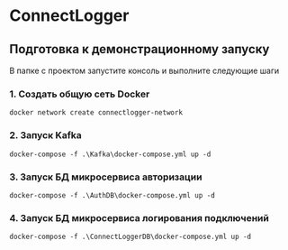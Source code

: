 # ConnectLogger

## Подготовка к демонстрационному запуску
В папке с проектом запустите консоль и выполните следующие шаги
### 1. Создать общую сеть Docker
```console
docker network create connectlogger-network
```
### 2. Запуск Kafka
```console
docker-compose -f .\Kafka\docker-compose.yml up -d
```
### 3. Запуск БД микросервиса авторизации
```console
docker-compose -f .\AuthDB\docker-compose.yml up -d
```
### 4. Запуск БД микросервиса логирования подключений
```console
docker-compose -f .\ConnectLoggerDB\docker-compose.yml up -d
```
